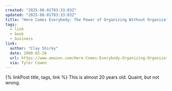 ```yaml
---
created: "2025-08-01T03:33:03Z"
updated: "2025-08-01T03:33:03Z"
title: "Here Comes Everybody: The Power of Organizing Without Organizations"
tags:
  - link
  - book
  - business
link:
  author: "Clay Shirky"
  date: 2008-02-28
  url: https://www.amazon.com/Here-Comes-Everybody-Organizing-Organizations-ebook/dp/B0013TTKQC
  via: Tyler Cowen
---
```


{% linkPost title, tags, link %} This is almost 20 years old. Quaint, but not wrong.
